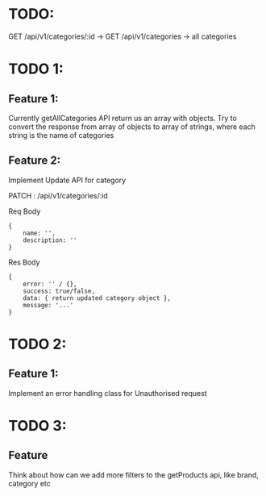 
# TODO:

GET /api/v1/categories/:id ->
GET /api/v1/categories -> all categories


# TODO 1:

## Feature 1:

Currently getAllCategories API return us an array with objects. 
Try to convert the response from array of objects to array of strings, where each string  is the name of categories

## Feature 2:

Implement Update API for category

PATCH : /api/v1/categories/:id

Req Body
```
{
    name: '',
    description: ''
}
```

Res Body
```
{
    error: '' / {},
    success: true/false,
    data: { return updated category object },
    message: '...'
}
```


# TODO 2:

## Feature 1:
Implement an error handling class for Unauthorised request


# TODO 3:
## Feature

Think about how can we add more filters to the getProducts api, like brand, category etc

